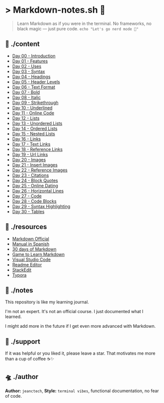 # > Markdown-notes.sh 🚀

> Learn Markdown as if you were in the terminal.
> No frameworks, no black magic — just pure code.
> `echo "Let's go nerd mode 🧠"`

## 📁 ./content

* [Day 00 - Introduction](./notes/introduction.md)
* [Day 01 - Features](./notes/features.md)
* [Day 02 - Uses](./notes/use.md)
* [Day 03 - Syntax](./notes/syntax.md)
* [Day 04 - Headings](./notes/headings.md)
* [Day 05 - Header Levels](./notes/heading-levels.md)
* [Day 06 - Text Format](./notes/text-format.md)
* [Day 07 - Bold](./notes/bold.md)
* [Day 08 - Italic](./italic.md)
* [Day 09 - Strikethrough](./notes/strikethrough.md)
* [Day 10 - Underlined](./notes/underlined.md)
* [Day 11 - Online Code](./notes/online-code.md)
* [Day 12 - Lists](./notes/lists.md)
* [Day 13 - Unordered Lists](./notes/unordered-lists.md)
* [Day 14 - Ordered Lists](./notes/ordered-lists.md)
* [Day 15 - Nested Lists](./notes/nested-lists.md)
* [Day 16 - Links](./notes/links.md)
* [Day 17 - Text Links](./notes/text-links.md)
* [Day 18 - Reference Links](./notes/reference-links.md)
* [Day 19 - Url Links](./notes/url-links.md)
* [Day 20 - Images](./notes/images.md)
* [Day 21 - Insert Images](./notes/insert-images.md)
* [Day 22 - Reference Images](./notes/reference-images.md)
* [Day 23 - Citations](./notes/citations.md)
* [Day 24 - Block Quotes](./notes/block-quotes.md)
* [Day 25 - Online Dating](./notes/online-dating.md)
* [Day 26 - Horizontal Lines](./notes/horizontal-lines.md)
* [Day 27 - Code](./notes/code.md)
* [Day 28 - Code Blocks](./notes/code-blocks.md)
* [Day 29 - Syntax Highlighting](./notes/syntax-highlighting.md)
* [Day 30 - Tables](./notes/tables.md)

## 🔗 ./resources

* [Markdown Official](https://www.markdownguide.org/)
* [Manual in Spanish](https://markdown.es/)
* [30 days of Markdown](https://github.com/Python-Markdown/markdown)
* [Game to Learn Markdown](https://www.markdowntutorial.com/es/)
* [Visual Studio Code](https://code.visualstudio.com/)
* [Readme Editor](https://readme.so/es/editor)
* [StackEdit](https://stackedit.io/)
* [Typora](https://typora.io/)

## 🧠 ./notes

This repository is like my learning journal.

I'm not an expert. It's not an official course. I just documented what I learned.

I might add more in the future if I get even more advanced with Markdown.

## 🌟 ./support

If it was helpful or you liked it, please leave a star.
That motivates me more than a cup of coffee ☕✨

## 🛸 ./author

**Author:** `jeanctech`,
**Style:** `terminal vibes`, functional documentation, no fear of code.
